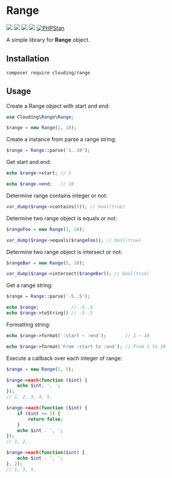 # Range

[![](https://img.shields.io/packagist/php-v/clouding/range.svg?style=flat-square)](https://packagist.org/packages/clouding/range)
[![](https://img.shields.io/packagist/v/clouding/range.svg?style=flat-square)](https://packagist.org/packages/clouding/range)
[![](https://img.shields.io/travis/com/cloudingcity/kata.svg?style=flat-square)](https://travis-ci.com/cloudingcity/range)
[![](https://img.shields.io/codecov/c/github/cloudingcity/kata.svg?style=flat-square)](https://codecov.io/gh/cloudingcity/range)
[![PHPStan](https://img.shields.io/badge/PHPStan-enabled-44CC11.svg?longCache=true&style=flat-square)](https://github.com/phpstan/phpstan)

A simple library for **Range** object.

## Installation

```
composer require clouding/range
```
## Usage

Create a Range object with start and end:
```php
use Clouding\Range\Range;

$range = new Range(1, 10);
```

Create a instance from parse a range string:
```php
$range = Range::parse('1..10');
```

Get start and end:
```php
echo $range->start; // 1

echo $range->end;   // 10
```

Determine range contains integer or not:
```php
var_dump($range->contains(5)); // bool(true)
```

Determine two range object is equals or not:
```php
$rangeFoo = new Range(1, 10);

var_dump($range->equals($rangeFoo)); // bool(true)
```

Determine two range object is intersect or not:
```php
$rangeBar = new Range(5, 10);

var_dump($range->intersect($rangeBar)); // bool(true)
```

Get a range string:
```php
$range = Range::parse('-5..5');

echo $range;            // -5..5
echo $range->toString() // -5..5
```

Formatting string:
```php
echo $range->format(':start ~ :end');       // 1 ~ 10

echo $range->format('From :start to :end'); // From 1 to 10
```

Execute a callback over each integer of range:
```php
$range = new Range(1, 5);

$range->each(function ($int) {
    echo $int, ', ';
});
// 1, 2, 3, 4, 5, 

$range->each(function ($int) {
    if ($int >= 3) {
        return false;
    }
    echo $int . ', ';
});
// 1, 2, 

$range->each(function($int) {
    echo $int . ', ';
}, 2);
// 1, 3, 5,
```
